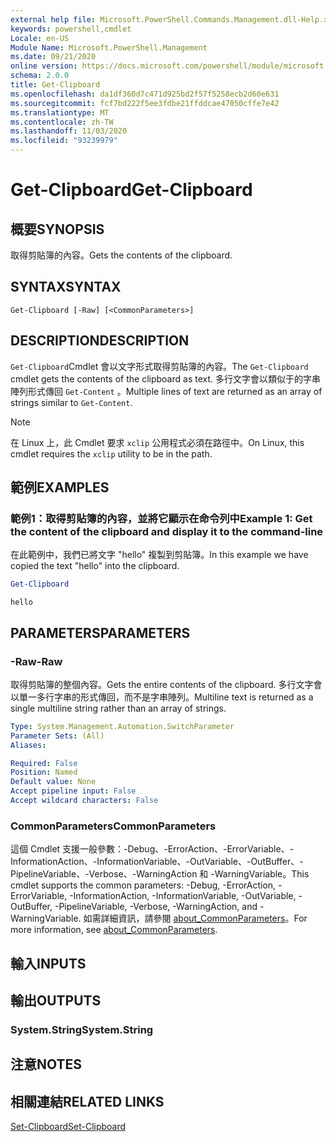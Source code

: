 ```yaml
---
external help file: Microsoft.PowerShell.Commands.Management.dll-Help.xml
keywords: powershell,cmdlet
Locale: en-US
Module Name: Microsoft.PowerShell.Management
ms.date: 09/21/2020
online version: https://docs.microsoft.com/powershell/module/microsoft.powershell.management/get-clipboard?view=powershell-7.1&WT.mc_id=ps-gethelp
schema: 2.0.0
title: Get-Clipboard
ms.openlocfilehash: da1df360d7c471d925bd2f57f5258ecb2d60e631
ms.sourcegitcommit: fcf7bd222f5ee3fdbe21ffddcae47050cffe7e42
ms.translationtype: MT
ms.contentlocale: zh-TW
ms.lasthandoff: 11/03/2020
ms.locfileid: "93239979"
---
```

# <span data-ttu-id="9d7a9-103">Get-Clipboard</span><span class="sxs-lookup"><span data-stu-id="9d7a9-103">Get-Clipboard</span></span>

## <span data-ttu-id="9d7a9-104">概要</span><span class="sxs-lookup"><span data-stu-id="9d7a9-104">SYNOPSIS</span></span>
<span data-ttu-id="9d7a9-105">取得剪貼簿的內容。</span><span class="sxs-lookup"><span data-stu-id="9d7a9-105">Gets the contents of the clipboard.</span></span>

## <span data-ttu-id="9d7a9-106">SYNTAX</span><span class="sxs-lookup"><span data-stu-id="9d7a9-106">SYNTAX</span></span>

```
Get-Clipboard [-Raw] [<CommonParameters>]
```

## <span data-ttu-id="9d7a9-107">DESCRIPTION</span><span class="sxs-lookup"><span data-stu-id="9d7a9-107">DESCRIPTION</span></span>

<span data-ttu-id="9d7a9-108">`Get-Clipboard`Cmdlet 會以文字形式取得剪貼簿的內容。</span><span class="sxs-lookup"><span data-stu-id="9d7a9-108">The `Get-Clipboard` cmdlet gets the contents of the clipboard as text.</span></span> <span data-ttu-id="9d7a9-109">多行文字會以類似于的字串陣列形式傳回 `Get-Content` 。</span><span class="sxs-lookup"><span data-stu-id="9d7a9-109">Multiple lines of text are returned as an array of strings similar to `Get-Content`.</span></span>

> [!NOTE]
> <span data-ttu-id="9d7a9-110">在 Linux 上，此 Cmdlet 要求 `xclip` 公用程式必須在路徑中。</span><span class="sxs-lookup"><span data-stu-id="9d7a9-110">On Linux, this cmdlet requires the `xclip` utility to be in the path.</span></span>

## <span data-ttu-id="9d7a9-111">範例</span><span class="sxs-lookup"><span data-stu-id="9d7a9-111">EXAMPLES</span></span>

### <span data-ttu-id="9d7a9-112">範例1：取得剪貼簿的內容，並將它顯示在命令列中</span><span class="sxs-lookup"><span data-stu-id="9d7a9-112">Example 1: Get the content of the clipboard and display it to the command-line</span></span>

<span data-ttu-id="9d7a9-113">在此範例中，我們已將文字 "hello" 複製到剪貼簿。</span><span class="sxs-lookup"><span data-stu-id="9d7a9-113">In this example we have copied the text "hello" into the clipboard.</span></span>

```powershell
Get-Clipboard
```

```Output
hello
```

## <span data-ttu-id="9d7a9-114">PARAMETERS</span><span class="sxs-lookup"><span data-stu-id="9d7a9-114">PARAMETERS</span></span>

### <span data-ttu-id="9d7a9-115">-Raw</span><span class="sxs-lookup"><span data-stu-id="9d7a9-115">-Raw</span></span>

<span data-ttu-id="9d7a9-116">取得剪貼簿的整個內容。</span><span class="sxs-lookup"><span data-stu-id="9d7a9-116">Gets the entire contents of the clipboard.</span></span> <span data-ttu-id="9d7a9-117">多行文字會以單一多行字串的形式傳回，而不是字串陣列。</span><span class="sxs-lookup"><span data-stu-id="9d7a9-117">Multiline text is returned as a single multiline string rather than an array of strings.</span></span>

```yaml
Type: System.Management.Automation.SwitchParameter
Parameter Sets: (All)
Aliases:

Required: False
Position: Named
Default value: None
Accept pipeline input: False
Accept wildcard characters: False
```

### <span data-ttu-id="9d7a9-118">CommonParameters</span><span class="sxs-lookup"><span data-stu-id="9d7a9-118">CommonParameters</span></span>

<span data-ttu-id="9d7a9-119">這個 Cmdlet 支援一般參數：-Debug、-ErrorAction、-ErrorVariable、-InformationAction、-InformationVariable、-OutVariable、-OutBuffer、-PipelineVariable、-Verbose、-WarningAction 和 -WarningVariable。</span><span class="sxs-lookup"><span data-stu-id="9d7a9-119">This cmdlet supports the common parameters: -Debug, -ErrorAction, -ErrorVariable, -InformationAction, -InformationVariable, -OutVariable, -OutBuffer, -PipelineVariable, -Verbose, -WarningAction, and -WarningVariable.</span></span> <span data-ttu-id="9d7a9-120">如需詳細資訊，請參閱 [about_CommonParameters](https://go.microsoft.com/fwlink/?LinkID=113216)。</span><span class="sxs-lookup"><span data-stu-id="9d7a9-120">For more information, see [about_CommonParameters](https://go.microsoft.com/fwlink/?LinkID=113216).</span></span>

## <span data-ttu-id="9d7a9-121">輸入</span><span class="sxs-lookup"><span data-stu-id="9d7a9-121">INPUTS</span></span>

## <span data-ttu-id="9d7a9-122">輸出</span><span class="sxs-lookup"><span data-stu-id="9d7a9-122">OUTPUTS</span></span>

### <span data-ttu-id="9d7a9-123">System.String</span><span class="sxs-lookup"><span data-stu-id="9d7a9-123">System.String</span></span>

## <span data-ttu-id="9d7a9-124">注意</span><span class="sxs-lookup"><span data-stu-id="9d7a9-124">NOTES</span></span>

## <span data-ttu-id="9d7a9-125">相關連結</span><span class="sxs-lookup"><span data-stu-id="9d7a9-125">RELATED LINKS</span></span>

[<span data-ttu-id="9d7a9-126">Set-Clipboard</span><span class="sxs-lookup"><span data-stu-id="9d7a9-126">Set-Clipboard</span></span>](Set-Clipboard.md)

